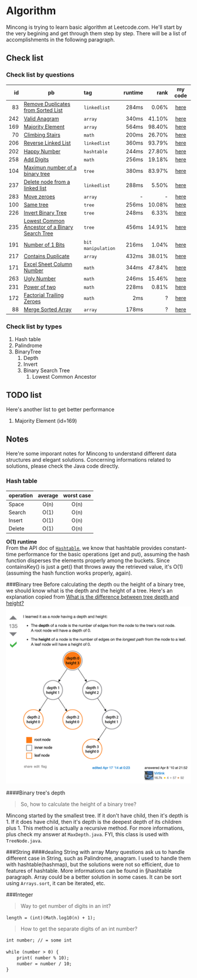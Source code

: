 # Algorithm
Mincong is trying to learn basic algorithm at Leetcode.com. He'll start by the very begining and get through them step by step. There will be a list of accomplishments in the following paragraph.

## Check list
### Check list by questions

id  | pb | tag | runtime | rank | my code
---: | --- | :--- | ------: | ---: | :---:
83  | [Remove Duplicates from Sorted List](https://leetcode.com/problems/remove-duplicates-from-sorted-list/) | `linkedlist` | 284ms | 0.06% | [here]()
242 | [Valid Anagram](https://leetcode.com/problems/valid-anagram/) | `array` |340ms | 41.10% | [here]()
169 | [Majority Element](https://leetcode.com/problems/majority-element/) | `array` | 564ms | 98.40% | [here]()
70 | [Climbing Stairs](https://leetcode.com/problems/climbing-stairs/) | `math` | 200ms | 26.70% | [here]()
206 | [Reverse Linked List](https://leetcode.com/problems/reverse-linked-list/) | `linkedlist` | 360ms | 93.79% | [here]()
202 | [Happy Number](https://leetcode.com/problems/happy-number/) | `hashtable` | 244ms | 27.80% | [here]()
258 | [Add Digits](https://leetcode.com/problems/add-digits/) | `math` | 256ms | 19.18% | [here](https://github.com/mincong-h/Algorithm/blob/master/src/com/leetcode/easy/AddDigits.java)
104 | [Maximun number of a binary tree](https://leetcode.com/problems/maximum-depth-of-binary-tree/) | `tree` | 380ms | 83.97% | [here](https://github.com/mincong-h/Algorithm/blob/master/src/com/leetcode/easy/MaxDepth.java)
237 | [Delete node from a linked list](https://leetcode.com/problems/delete-node-in-a-linked-list/) | `linkedlist` | 288ms | 5.50% | [here](https://github.com/mincong-h/Algorithm/blob/master/src/com/leetcode/easy/DeleteNode.java)
283 | [Move zeroes](https://leetcode.com/problems/move-zeroes/) | `array` | - | - | [here](https://github.com/mincong-h/Algorithm/blob/master/src/com/leetcode/easy/MoveZeroes.java)
100 | [Same tree](https://leetcode.com/problems/same-tree/) | `tree` | 256ms | 10.08% | [here](https://github.com/mincong-h/Algorithm/blob/master/src/com/leetcode/easy/IsSameTree.java)
226 | [Invert Binary Tree](https://leetcode.com/problems/invert-binary-tree/) | `tree` | 248ms | 6.33% | [here]()
235 | [Lowest Common Ancestor of a Binary Search Tree](https://leetcode.com/problems/lowest-common-ancestor-of-a-binary-search-tree/) | `tree` | 456ms | 14.91% | [here]()
191 | [Number of 1 Bits](https://leetcode.com/problems/number-of-1-bits/) | `bit manipulation` | 216ms | 1.04% | [here]()
217 | [Contains Duplicate]() | `array` | 432ms | 38.01% | [here]()
171 | [Excel Sheet Column Number](https://leetcode.com/problems/excel-sheet-column-number/) | `math` | 344ms | 47.84% | [here]()
263 | [Ugly Number](https://leetcode.com/problems/ugly-number/) | `math` | 246ms | 15.46% | [here]()
231 | [Power of two](https://leetcode.com/problems/power-of-two/) | `math` | 228ms | 0.81% | [here]()
172 | [Factorial Trailing Zeroes](https://leetcode.com/problems/factorial-trailing-zeroes/) | `math` | 2ms | ? | [here]()
88 | [Merge Sorted Array](https://leetcode.com/problems/merge-sorted-array/) | `array` | 178ms | ? | [here]()



### Check list by types

1. Hash table
2. Palindrome
3. BinaryTree
   1. Depth
   2. Invert
   3. Binary Search Tree
      1. Lowest Common Ancestor

## TODO list
Here's another list to get better performance

1. Majority Element (id=169)

 
## Notes
Here're some imporant notes for Mincong to understand different data structures and  elegant solutions. Concerning informations related to solutions, please check the Java code directly.

### Hash table

operation | average | worst case
:-------- | :-----: | :--------:
Space     | O(n)    | O(n)
Search    | O(1)    | O(n)
Insert    | O(1)    | O(n)
Delete    | O(1)    | O(n)

**O(1) runtime**  
From the API doc of [`Hashtable`](https://docs.oracle.com/javase/8/docs/api/java/util/Hashtable.html), 
we know that hashtable provides constant-time performance for the basic operations (get and put), 
assuming the hash function disperses the elements properly among the buckets.
Since containsKey() is just a get() that throws away the retrieved value, it's O(1) (assuming the hash 
function works properly, again).

###Binary tree
Before calculating the depth ou the height of a binary tree, we should know what is the depth and the height of a tree. Here's an explanation copied from [What is the difference between tree depth and height?](http://stackoverflow.com/questions/2603692/what-is-the-difference-between-tree-depth-and-height)  
<img src="https://raw.githubusercontent.com/mincong-h/Algorithm/master/terms_to_explain/tree_height_vs_depth.png" width="700" height="auto" alt="Tree's depth vs height">

####Binary tree's depth
>So, how to calculate the height of a binary tree?

Mincong started by the smallest tree. If it don't have child, then it's depth is 1. If it does have child, then it's depth is the deepest depth of its children plus 1. This method is actually a recursive method. For more informations, plus check my answer at `MaxDepth.java`. FYI, this class is used with `TreeNode.java`.

###String
####dealing String with array
Many questions ask us to handle different case in String, such as Palindrome, anagram. I used to handle them with hashtable(hashmap), but the solutions were not so efficient, due to features of hashtable. More informations can be found in §hashtable paragraph. Array could be a better solution in some cases. It can be sort using `Arrays.sort`, it can be iterated, etc. 

###Integer
>Way to get number of digits in an int?

`length = (int)(Math.log10(n) + 1);`

> How to get the separate digits of an int number?

```
int number; // = some int

while (number > 0) {
    print( number % 10);
    number = number / 10;
}
```